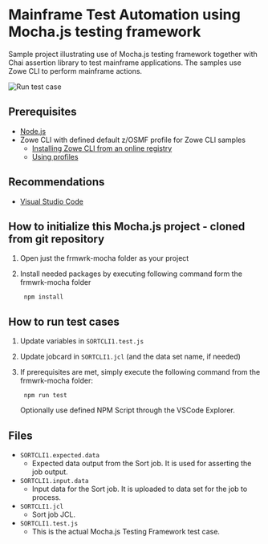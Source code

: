 # Mainframe Test Automation using Mocha.js testing framework

Sample project illustrating use of Mocha.js testing framework together with Chai assertion library to test mainframe applications. The samples use Zowe CLI to perform mainframe actions.

![Run test case](../media/frmwrk-mocha.gif)

## Prerequisites
* [Node.js](https://nodejs.org/)
* Zowe CLI with defined default z/OSMF profile for Zowe CLI samples
    * [Installing Zowe CLI from an online registry](https://docs.zowe.org/stable/user-guide/cli-installcli.html#installing-zowe-cli-from-an-online-registry)
    * [Using profiles](https://docs.zowe.org/stable/user-guide/cli-usingcli.html#using-profiles)

## Recommendations
* [Visual Studio Code](https://code.visualstudio.com/)

## How to initialize this Mocha.js project - cloned from git repository
1. Open just the frmwrk-mocha folder as your project
2. Install needed packages by executing following command form the frmwrk-mocha folder

        npm install

## How to run test cases
1. Update variables in `SORTCLI1.test.js`
2. Update jobcard in `SORTCLI1.jcl` (and the data set name, if needed)
3. If prerequisites are met, simply execute the following command from the frmwrk-mocha folder:

        npm run test

    Optionally use defined NPM Script through the VSCode Explorer.

## Files
* `SORTCLI1.expected.data`
    * Expected data output from the Sort job. It is used for asserting the job output.
* `SORTCLI1.input.data`
    * Input data for the Sort job. It is uploaded to data set for the job to process.
* `SORTCLI1.jcl`
    * Sort job JCL.
* `SORTCLI1.test.js`
    * This is the actual Mocha.js Testing Framework test case.
